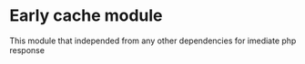 
# Early cache module

This module that independed from any other dependencies for imediate php response